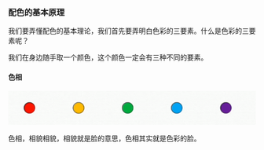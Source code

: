 ### 配色的基本原理

我们要弄懂配色的基本理论，我们首先要弄明白色彩的三要素。什么是色彩的三要素呢？

我们在身边随手取一个颜色，这个颜色一定会有三种不同的要素。

#### 色相

![image-20201031201950258](https://raw.githubusercontent.com/huxiaoning/img/master/20201031201952.png)

色相，相貌相貌，相貌就是脸的意思，色相其实就是色彩的脸。